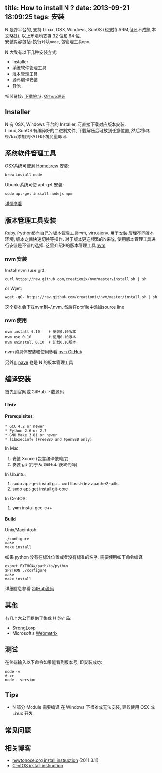 title: How to install N ?
date: 2013-09-21 18:09:25
tags: 安装
---

N 是跨平台的, 支持 Linux, OSX, Windows, SunOS (也支持 ARM,但还不成熟,本文略过). 以上环境均支持 32 位和 64 位.  
安装内容包括: 执行环境`node`, 包管理工具`npm`.

N 大致有以下几种安装方式:

* Installer
* 系统软件管理工具
* 版本管理工具
* 源码编译安装
* 其他

相关链接: [下载地址](http://nodejs.org/download/), [Github源码](https://github.com/joyent/node)


## Installer
N 有 OSX, Windows 平台的 Installer, 可直接下载对应版本安装.  
Linux, SunOS 有编译好的二进制文件, 下载解压后可放到任意位置, 然后将`N路径/bin`添加到PATH环境变量即可.

## 系统软件管理工具
OSX系统可使用 [Homebrew](http://brew.sh) 安装:

    brew install node

Ubuntu系统可使 apt-get 安装:

    sudo apt-get install nodejs npm

[详情参看](https://github.com/joyent/node/wiki/Installing-Node.js-via-package-manager)


## 版本管理工具安装
Ruby, Python都有自己的版本管理工具rvm, virtualenv. 用于安装,管理不同版本环境, 版本之间快速切换等操作. 
对于版本更迭频繁的N来说, 使用版本管理工具进行安装是不错的选择. 这里介绍N的版本管理工具 [nvm](https://github.com/creationix/nvm)

### nvm 安装
Install nvm (use git):

    curl https://raw.github.com/creationix/nvm/master/install.sh | sh

or Wget:

    wget -qO- https://raw.github.com/creationix/nvm/master/install.sh | sh

这个脚本会下载nvm到~/.nvm, 然后在profile中添加source line

### nvm 使用

    nvm install 0.10    # 安装0.10版本
    nvm use 0.10        # 使用0.10版本
    nvm uninstall 0.10  # 卸载0.10版本

nvm 的具体安装和使用参看 [nvm GitHub](https://github.com/creationix/nvm)

另外[n](https://github.com/visionmedia/n), [nave](https://github.com/isaacs/nave) 也是 N 的版本管理工具



## 编译安装
首先到官网或 GitHub 下载源码
### Unix

#### Prerequisites:

    * GCC 4.2 or newer
    * Python 2.6 or 2.7
    * GNU Make 3.81 or newer
    * libexecinfo (FreeBSD and OpenBSD only)

In Mac:

1. 安装 Xcode (包含编译依赖库)
2. 安装 git (用于从 GitHub 获取代码)

In Ubuntu:

1. sudo apt-get install g++ curl libssl-dev apache2-utils
2. sudo apt-get install git-core

In CentOS:

1. yum install gcc-c++

#### Build
Unix/Macintosh:

    ./configure
    make
    make install

如果 python 没有在标准位置或者没有标准的名字, 需要使用如下命令编译

    export PYTHON=/path/to/python
    $PYTHON ./configure
    make
    make install

详细信息参看 [GitHub源码](https://github.com/joyent/node)


## 其他
有几个大公司提供了集成 N 的产品:

* [StrongLoop](http://strongloop.com/strongloop-suite/downloads/)
* Microsoft's [Webmatrix](http://www.microsoft.com/web/webmatrix/)


## 测试
在终端输入以下命令如果能看到版本号, 即安装成功:

    node -v
    # or
    node --version


## Tips

* N 部分 Module 需要编译 在 Windows 下很难或无法安装, 建议使用 OSX 或 Linux 开发


## 常见问题

## 相关博客

* [howtonode.org install instruction](http://howtonode.org/how-to-install-nodejs) (2011.3.11)
* [CentOS install instruction](https://www.digitalocean.com/community/articles/how-to-install-and-run-a-node-js-app-on-centos-6-4-64bit)
